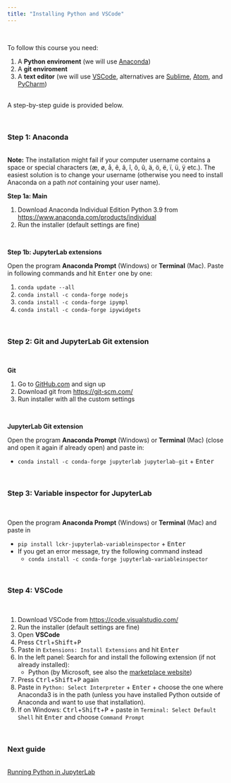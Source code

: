 ```yaml
---
title: "Installing Python and VSCode"
---
```


&nbsp;

To follow this course you need:

1. A **Python enviroment** (we will use [Anaconda](https://www.anaconda.com))
2. A **git enviroment**
3. A **text editor** (we will use [VSCode](https://code.visualstudio.com/), alternatives are [Sublime](https://www.sublimetext.com/), [Atom](https://atom.io/), and [PyCharm](https://www.jetbrains.com/pycharm/))

<br />A step-by-step guide is provided below.
  
&nbsp;

### Step 1: Anaconda

<br />**Note:** The installation might fail if your computer username contains a space or special characters (æ, ø, å, ê, â, î, ô, û, ä, ö, ë, ï, ü, ÿ etc.). The easiest solution is to change your username (otherwise you need to install Anaconda on a path *not* containing your user name).

**Step 1a: Main**

1. Download Anaconda Individual Edition Python 3.9 from <https://www.anaconda.com/products/individual>
2. Run the installer (default settings are fine)

&nbsp;

**Step 1b: JupyterLab extensions**

Open the program **Anaconda Prompt** (Windows) or **Terminal** (Mac).
Paste in following commands and hit <kbd>Enter</kbd> one by one:

1. `conda update --all`
2. `conda install -c conda-forge nodejs`
3. `conda install -c conda-forge ipympl`
4. `conda install -c conda-forge ipywidgets`
<!-- 3. Paste in `conda install nodejs ipympl` + <kbd>Enter</kbd> -->
<!-- 4. Paste in `jupyter labextension install @jupyterlab/toc @jupyter-widgets/jupyterlab-manager jupyter-matplotlib` + <kbd>Enter</kbd> (it may take a while to complete) -->

&nbsp;


### Step 2: Git and JupyterLab Git extension

&nbsp;

**Git**

1. Go to [GitHub.com](https://github.com/) and sign up
2. Download git from https://git-scm.com/
3. Run installer with all the custom settings

&nbsp;

**JupyterLab Git extension**

Open the program **Anaconda Prompt** (Windows) or **Terminal** (Mac) (close and open it again if already open) and paste in: 
* `conda install -c conda-forge jupyterlab jupyterlab-git` + <kbd>Enter</kbd>

&nbsp;

### Step 3: Variable inspector for JupyterLab

&nbsp;

Open the program **Anaconda Prompt** (Windows) or **Terminal** (Mac) and paste in

* `pip install lckr-jupyterlab-variableinspector` + <kbd>Enter</kbd>
* If you get an error message, try the following command instead
    * `conda install -c conda-forge jupyterlab-variableinspector`

&nbsp;
### Step 4: VSCode

&nbsp;

1. Download VSCode from <https://code.visualstudio.com/>
2. Run the installer (default settings are fine)
3. Open **VSCode**
4. Press <kbd>Ctrl</kbd>+<kbd>Shift</kbd>+<kbd>P</kbd>
5. Paste in `Extensions: Install Extensions`  and hit <kbd>Enter</kbd>
6. In the left panel: Search for and install the following extension (if not already installed):
    * Python (by Microsoft, see also the [marketplace website](<https://marketplace.visualstudio.com/items?itemName=ms-python.python>))
7. Press <kbd>Ctrl</kbd>+<kbd>Shift</kbd>+<kbd>P</kbd> again
8. Paste in `Python: Select Interpreter` + <kbd>Enter</kbd> + choose the one where Anaconda3 is in the path (unless you have installed Python outside of Anaconda and want to use that installation).
9. If on Windows: <kbd>Ctrl</kbd>+<kbd>Shift</kbd>+<kbd>P</kbd> + paste in `Terminal: Select Default Shell` hit <kbd>Enter</kbd> and choose `Command Prompt`

&nbsp;

### Next guide

<br /> [Running Python in JupyterLab](/guides/jupyterlab)

